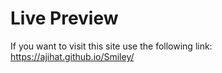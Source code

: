 # Live Preview
If you want to visit this site use the following link:
https://ajihat.github.io/Smiley/
